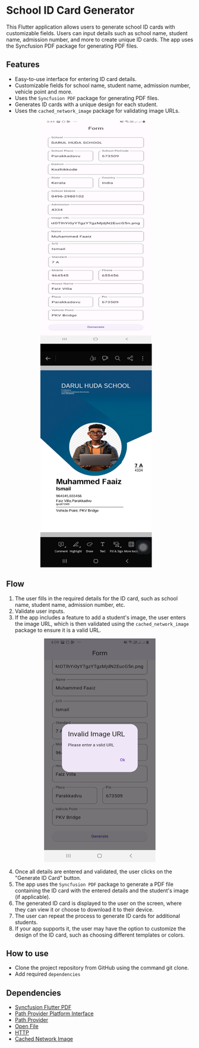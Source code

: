 # School ID Card Generator

This Flutter application allows users to generate school ID cards with customizable fields. Users can input details such as school name, student name, admission number, and more to create unique ID cards. The app uses the Syncfusion PDF package for generating PDF files.

## Features

- Easy-to-use interface for entering ID card details.
- Customizable fields for school name, student name, admission number, vehicle point and more.
- Uses the `Syncfusion PDF` package for generating PDF files.
- Generates ID cards with a unique design for each student.
- Uses the `cached_network_image` package for validating image URLs.

<p align = "center"><img src = 'assets/screenshots/id_card_form.png' height = "600" width = "300" style="margin-right: 20px"><img src = 'assets/screenshots/generated_id_card_pdf.jpg' height = "600" width = "300" style="margin-right: 20px"></p>

## Flow 
1. The user fills in the required details for the ID card, such as school name, student name, admission number, etc.
2. Validate user inputs.
3.  If the app includes a feature to add a student's image, the user enters the image URL, which is then validated using the `cached_network_image` package to ensure it is a valid URL.

<p align = "center"><img src = 'assets/screenshots/invalid_imageUrl_scrnsht.jpg' height = "600" width = "300"></p>

4. Once all details are entered and validated, the user clicks on the "Generate ID Card" button.
5. The app uses the `Syncfusion PDF` package to generate a PDF file containing the ID card with the entered details and the student's image (if applicable).
6. The generated ID card is displayed to the user on the screen, where they can view it or choose to download it to their device.
7. The user can repeat the process to generate ID cards for additional students.
8. If your app supports it, the user may have the option to customize the design of the ID card, such as choosing different templates or colors.

## How to use

- Clone the project repository from GitHub using the command git clone.
- Add required `dependencies`

## Dependencies
- [Syncfusion Flutter PDF](https://pub.dev/packages/syncfusion_flutter_pdf)
- [Path Provider Platform Interface](https://pub.dev/packages/path_provider_platform_interface)
- [Path Provider](https://pub.dev/packages/path_provider)
- [Open File](https://pub.dev/packages/open_file)
- [HTTP](https://pub.dev/packages/http)
- [Cached Network Image](https://pub.dev/packages/cached_network_image)
